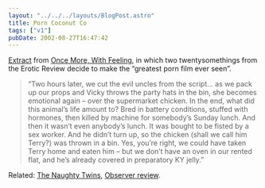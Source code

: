 ```yaml
---
layout: "../../../layouts/BlogPost.astro"
title: Porn Coconut Co
tags: ["v1"]
pubDate: 2002-08-27T16:47:42
---
```


[Extract][1] from [Once More, With Feeling][2], in which two twentysomethings from the Erotic Review decide to make the &#8220;greatest porn film ever seen&#8221;.

> &#8220;Two hours later, we cut the evil uncles from the script&#8230; as we pack up our props and Vicky throws the party hats in the bin, she becomes emotional again &#8211; over the supermarket chicken. In the end, what did this animal&#8217;s life amount to? Bred in battery conditions, stuffed with hormones, then killed by machine for somebody&#8217;s Sunday lunch. And then it wasn&#8217;t even anybody&#8217;s lunch. It was bought to be fisted by a sex worker. And he didn&#8217;t turn up, so the chicken (shall we call him Terry?) was thrown in a bin. Yes, you&#8217;re right, we could have taken Terry home and eaten him &#8211; but we don&#8217;t have an oven in our rented flat, and he&#8217;s already covered in preparatory KY jelly.&#8221;

Related: [The Naughty Twins][3], [Observer review][4].

[1]: http://www.observer.co.uk/magazine/story/0,11913,775906,00.html "The Observer: The XXX files"
[2]: http://www.amazon.co.uk/exec/obidos/ASIN/1841154369/ohsky "Amazon.co.uk: Once More, With Feeling"
[3]: http://www.thenaughtytwins.com/ "The Naughty Twins: Just when you thought it was safe to call the plumber..."
[4]: http://books.guardian.co.uk/reviews/politicsphilosophyandsociety/0,6121,780284,00.html "The Observer: The porn brokers"

